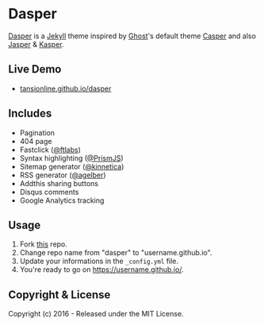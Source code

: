 # Dasper
[Dasper](https://github.com/ozgrozer/dasper) is a [Jekyll](https://jekyllrb.com/) theme inspired by [Ghost](https://ghost.org/)'s default theme [Casper](https://demo.ghost.io/) and also [Jasper](https://biomadeira.github.io/jasper/) & [Kasper](http://rosario.io/).

## Live Demo
- [tansionline.github.io/dasper](https://tansionline.github.io)

## Includes
- Pagination
- 404 page
- Fastclick ([@ftlabs](https://github.com/ftlabs/fastclick))
- Syntax highlighting ([@PrismJS](https://github.com/PrismJS/prism))
- Sitemap generator ([@kinnetica](https://github.com/kinnetica/jekyll-plugins))
- RSS generator ([@agelber](https://github.com/agelber/jekyll-rss))
- Addthis sharing buttons
- Disqus comments
- Google Analytics tracking

## Usage
1. Fork <a href="https://github.com/ozgrozer/dasper">this</a> repo.
2. Change repo name from "dasper" to "username.github.io".
3. Update your informations in the `_config.yml` file.
4. You're ready to go on https://username.github.io/.

## Copyright & License
Copyright (c) 2016 - Released under the MIT License.
